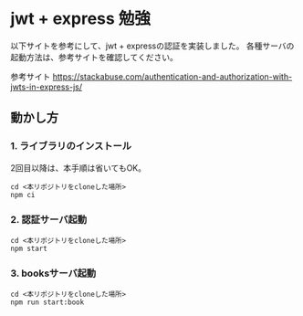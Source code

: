 # jwt + express 勉強

以下サイトを参考にして、jwt + expressの認証を実装しました。
各種サーバの起動方法は、参考サイトを確認してください。

参考サイト
https://stackabuse.com/authentication-and-authorization-with-jwts-in-express-js/

## 動かし方

### 1. ライブラリのインストール
2回目以降は、本手順は省いてもOK。

```shell
cd <本リポジトリをcloneした場所>
npm ci
```

### 2. 認証サーバ起動

```shell
cd <本リポジトリをcloneした場所>
npm start
```

### 3. booksサーバ起動

```shell
cd <本リポジトリをcloneした場所>
npm run start:book
```